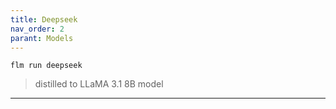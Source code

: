 ```yaml
---
title: Deepseek
nav_order: 2
parant: Models
---
```


```
flm run deepseek
```
> distilled to LLaMA 3.1 8B model

---